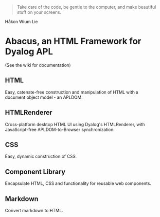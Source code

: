 > Take care of the code, be gentle to the computer, and make beautiful stuff on your screens.

Håkon Wium Lie 


# Abacus, an HTML Framework for Dyalog APL

(See the wiki for documentation) 

## HTML

Easy, catenate-free construction and manipulation of HTML with a document object model - an APLDOM.

## HTMLRenderer

Cross-platform desktop HTML UI using Dyalog's HTMLRenderer,
with JavaScript-free APLDOM-to-Browser synchronization. 

## CSS

Easy, dynamic construction of CSS.

## Component Library

Encapsulate HTML, CSS and functionality for reusable web components.

## Markdown

Convert markdown to HTML.
